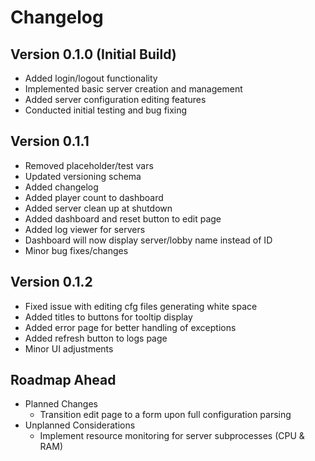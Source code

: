 # Changelog

## Version 0.1.0 (Initial Build)
- Added login/logout functionality
- Implemented basic server creation and management
- Added server configuration editing features
- Conducted initial testing and bug fixing

## Version 0.1.1
- Removed placeholder/test vars
- Updated versioning schema
- Added changelog
- Added player count to dashboard
- Added server clean up at shutdown
- Added dashboard and reset button to edit page
- Added log viewer for servers
- Dashboard will now display server/lobby name instead of ID
- Minor bug fixes/changes

## Version 0.1.2
- Fixed issue with editing cfg files generating white space
- Added titles to buttons for tooltip display
- Added error page for better handling of exceptions
- Added refresh button to logs page
- Minor UI adjustments

## Roadmap Ahead
- Planned Changes
    - Transition edit page to a form upon full configuration parsing
- Unplanned Considerations
    - Implement resource monitoring for server subprocesses (CPU & RAM)